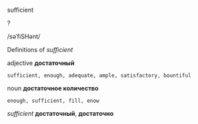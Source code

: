 sufficient

?

/səˈfiSHənt/

Definitions of _sufficient_

adjective
**достаточный**

    sufficient, enough, adequate, ample, satisfactory, bountiful

noun
**достаточное количество**

    enough, sufficient, fill, enow

_sufficient_
**достаточный**, **достаточно**